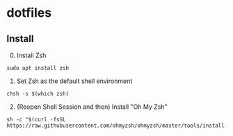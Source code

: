# dotfiles

## Install

0. Install Zsh

```
sudo apt install zsh
```

1. Set Zsh as the default shell environment

```
chsh -s $(which zsh)
```

2. (Reopen Shell Session and then) Install "Oh My Zsh"

```
sh -c "$(curl -fsSL https://raw.githubusercontent.com/ohmyzsh/ohmyzsh/master/tools/install.sh)"
```

